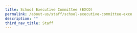 ```yaml
---
title: School Executive Committee (EXCO)
permalink: /about-us/staff/school-executive-committee-exco
description: ""
third_nav_title: Staff
---
```

